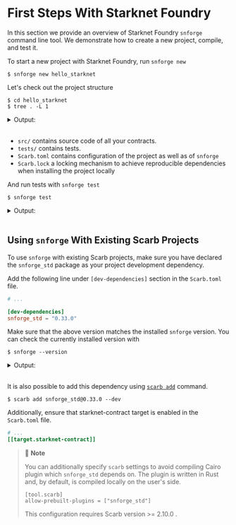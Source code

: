 # First Steps With Starknet Foundry

In this section we provide an overview of Starknet Foundry `snforge` command line tool.
We demonstrate how to create a new project, compile, and test it.

To start a new project with Starknet Foundry, run `snforge new`

```shell
$ snforge new hello_starknet
```

Let's check out the project structure

```shell
$ cd hello_starknet
$ tree . -L 1
```

<details>
<summary>Output:</summary>

```shell
.
├── Scarb.lock
├── Scarb.toml
├── snfoundry.toml
├── src
└── tests

2 directories, 3 files
```
</details>
<br>

* `src/` contains source code of all your contracts.
* `tests/` contains tests.
* `Scarb.toml` contains configuration of the project as well as of `snforge`
* `Scarb.lock` a locking mechanism to achieve reproducible dependencies when installing the project locally  

And run tests with `snforge test`

```shell
$ snforge test
```

<details>
<summary>Output:</summary>

```shell
Collected 2 test(s) from hello_starknet package
Running 0 test(s) from src/
Running 2 test(s) from tests/
[PASS] hello_starknet_integrationtest::test_contract::test_cannot_increase_balance_with_zero_value (gas: ~105)
[PASS] hello_starknet_integrationtest::test_contract::test_increase_balance (gas: ~172)
Tests: 2 passed, 0 failed, 0 skipped, 0 ignored, 0 excluded, 0 filtered out
```
</details>
<br>

## Using `snforge` With Existing Scarb Projects

To use `snforge` with existing Scarb projects, make sure you have declared the `snforge_std` package as your project
development dependency.

Add the following line under `[dev-dependencies]` section in the `Scarb.toml` file.

```toml
# ...

[dev-dependencies]
snforge_std = "0.33.0"
```

Make sure that the above version matches the installed `snforge` version. You can check the currently installed version with

<!-- { "ignored": true } -->
```shell
$ snforge --version
```

<details>
<summary>Output:</summary>

```shell
snforge 0.33.0
```
</details>
<br>

It is also possible to add this dependency
using [`scarb add`](https://docs.swmansion.com/scarb/docs/guides/dependencies.html#adding-a-dependency-via-scarb-add)
command.

```shell
$ scarb add snforge_std@0.33.0 --dev
```

Additionally, ensure that starknet-contract target is enabled in the `Scarb.toml` file.

```toml
# ...
[[target.starknet-contract]]
```

> 📝 **Note**
>
> You can additionally specify `scarb` settings to avoid compiling Cairo plugin which `snforge_std` depends on. The plugin is written in Rust and, by default, is compiled locally on the user's side.
> ```
> [tool.scarb]  
> allow-prebuilt-plugins = ["snforge_std"]
> ```
> This configuration requires Scarb version >= 2.10.0 .
>
